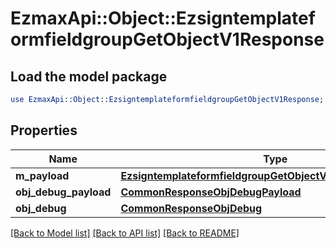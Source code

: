 # EzmaxApi::Object::EzsigntemplateformfieldgroupGetObjectV1Response

## Load the model package
```perl
use EzmaxApi::Object::EzsigntemplateformfieldgroupGetObjectV1Response;
```

## Properties
Name | Type | Description | Notes
------------ | ------------- | ------------- | -------------
**m_payload** | [**EzsigntemplateformfieldgroupGetObjectV1ResponseMPayload**](EzsigntemplateformfieldgroupGetObjectV1ResponseMPayload.md) |  | 
**obj_debug_payload** | [**CommonResponseObjDebugPayload**](CommonResponseObjDebugPayload.md) |  | [optional] 
**obj_debug** | [**CommonResponseObjDebug**](CommonResponseObjDebug.md) |  | [optional] 

[[Back to Model list]](../README.md#documentation-for-models) [[Back to API list]](../README.md#documentation-for-api-endpoints) [[Back to README]](../README.md)


